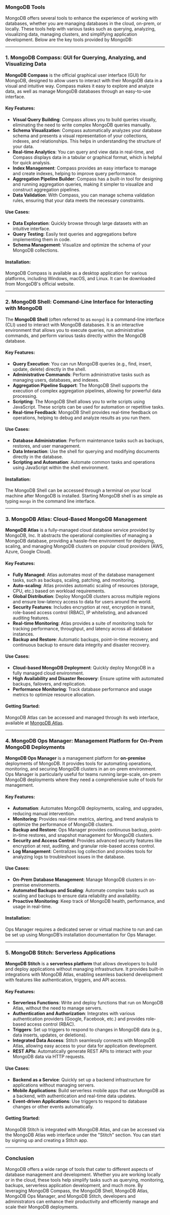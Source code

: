 ### **MongoDB Tools**

MongoDB offers several tools to enhance the experience of working with databases, whether you are managing databases in the cloud, on-prem, or locally. These tools help with various tasks such as querying, analyzing, visualizing data, managing clusters, and simplifying application development. Below are the key tools provided by MongoDB:

---

### **1. MongoDB Compass: GUI for Querying, Analyzing, and Visualizing Data**

**MongoDB Compass** is the official graphical user interface (GUI) for MongoDB, designed to allow users to interact with their MongoDB data in a visual and intuitive way. Compass makes it easy to explore and analyze data, as well as manage MongoDB databases through an easy-to-use interface.

#### **Key Features:**
- **Visual Query Building**: Compass allows you to build queries visually, eliminating the need to write complex MongoDB queries manually.
- **Schema Visualization**: Compass automatically analyzes your database schema and presents a visual representation of your collections, indexes, and relationships. This helps in understanding the structure of your data.
- **Real-time Analytics**: You can query and view data in real-time, and Compass displays data in a tabular or graphical format, which is helpful for quick analysis.
- **Index Management**: Compass provides an easy interface to manage and create indexes, helping to improve query performance.
- **Aggregation Pipeline Builder**: Compass has a built-in tool for designing and running aggregation queries, making it simpler to visualize and construct aggregation pipelines.
- **Data Validation**: With Compass, you can manage schema validation rules, ensuring that your data meets the necessary constraints.

#### **Use Cases:**
- **Data Exploration**: Quickly browse through large datasets with an intuitive interface.
- **Query Testing**: Easily test queries and aggregations before implementing them in code.
- **Schema Management**: Visualize and optimize the schema of your MongoDB collections.

#### **Installation:**
MongoDB Compass is available as a desktop application for various platforms, including Windows, macOS, and Linux. It can be downloaded from MongoDB's official website.

---

### **2. MongoDB Shell: Command-Line Interface for Interacting with MongoDB**

The **MongoDB Shell** (often referred to as `mongo`) is a command-line interface (CLI) used to interact with MongoDB databases. It is an interactive environment that allows you to execute queries, run administrative commands, and perform various tasks directly within the MongoDB database.

#### **Key Features:**
- **Query Execution**: You can run MongoDB queries (e.g., find, insert, update, delete) directly in the shell.
- **Administrative Commands**: Perform administrative tasks such as managing users, databases, and indexes.
- **Aggregation Pipeline Support**: The MongoDB Shell supports the execution of complex aggregation pipelines, allowing for powerful data processing.
- **Scripting**: The MongoDB Shell allows you to write scripts using JavaScript. These scripts can be used for automation or repetitive tasks.
- **Real-time Feedback**: MongoDB Shell provides real-time feedback on operations, helping to debug and analyze results as you run them.

#### **Use Cases:**
- **Database Administration**: Perform maintenance tasks such as backups, restores, and user management.
- **Data Interaction**: Use the shell for querying and modifying documents directly in the database.
- **Scripting and Automation**: Automate common tasks and operations using JavaScript within the shell environment.

#### **Installation:**
The MongoDB Shell can be accessed through a terminal on your local machine after MongoDB is installed. Starting MongoDB shell is as simple as typing `mongo` in the command line interface.

---

### **3. MongoDB Atlas: Cloud-Based MongoDB Management**

**MongoDB Atlas** is a fully-managed cloud database service provided by MongoDB, Inc. It abstracts the operational complexities of managing a MongoDB database, providing a hassle-free environment for deploying, scaling, and managing MongoDB clusters on popular cloud providers (AWS, Azure, Google Cloud).

#### **Key Features:**
- **Fully Managed**: Atlas automates most of the database management tasks, such as backups, scaling, patching, and monitoring.
- **Auto-scaling**: Atlas provides automatic scaling of resources (storage, CPU, etc.) based on workload requirements.
- **Global Distribution**: Deploy MongoDB clusters across multiple regions and ensure low-latency access to data for users around the world.
- **Security Features**: Includes encryption at rest, encryption in transit, role-based access control (RBAC), IP whitelisting, and advanced auditing features.
- **Real-time Monitoring**: Atlas provides a suite of monitoring tools for tracking performance, throughput, and latency across all database instances.
- **Backup and Restore**: Automatic backups, point-in-time recovery, and continuous backup to ensure data integrity and disaster recovery.

#### **Use Cases:**
- **Cloud-based MongoDB Deployment**: Quickly deploy MongoDB in a fully managed cloud environment.
- **High Availability and Disaster Recovery**: Ensure uptime with automated backups, failovers, and replication.
- **Performance Monitoring**: Track database performance and usage metrics to optimize resource allocation.

#### **Getting Started**:
MongoDB Atlas can be accessed and managed through its web interface, available at [MongoDB Atlas](https://www.mongodb.com/cloud/atlas).

---

### **4. MongoDB Ops Manager: Management Platform for On-Prem MongoDB Deployments**

**MongoDB Ops Manager** is a management platform for **on-premise** deployments of MongoDB. It provides tools for automating operations, monitoring, and securing MongoDB clusters in an on-prem environment. Ops Manager is particularly useful for teams running large-scale, on-prem MongoDB deployments where they need a comprehensive suite of tools for management.

#### **Key Features:**
- **Automation**: Automates MongoDB deployments, scaling, and upgrades, reducing manual intervention.
- **Monitoring**: Provides real-time metrics, alerting, and trend analysis to optimize the performance of MongoDB clusters.
- **Backup and Restore**: Ops Manager provides continuous backup, point-in-time restores, and snapshot management for MongoDB clusters.
- **Security and Access Control**: Provides advanced security features like encryption at rest, auditing, and granular role-based access control.
- **Log Management**: Centralizes log collection and provides tools for analyzing logs to troubleshoot issues in the database.

#### **Use Cases:**
- **On-Prem Database Management**: Manage MongoDB clusters in on-premise environments.
- **Automated Backups and Scaling**: Automate complex tasks such as scaling and backups to ensure data reliability and availability.
- **Proactive Monitoring**: Keep track of MongoDB health, performance, and usage in real-time.

#### **Installation**:
Ops Manager requires a dedicated server or virtual machine to run and can be set up using MongoDB’s installation documentation for Ops Manager.

---

### **5. MongoDB Stitch: Serverless Applications**

**MongoDB Stitch** is a **serverless platform** that allows developers to build and deploy applications without managing infrastructure. It provides built-in integrations with MongoDB Atlas, enabling seamless backend development with features like authentication, triggers, and API access.

#### **Key Features:**
- **Serverless Functions**: Write and deploy functions that run on MongoDB Atlas, without the need to manage servers.
- **Authentication and Authorization**: Integrates with various authentication providers (Google, Facebook, etc.) and provides role-based access control (RBAC).
- **Triggers**: Set up triggers to respond to changes in MongoDB data (e.g., data inserts, updates, or deletions).
- **Integrated Data Access**: Stitch seamlessly connects with MongoDB Atlas, allowing easy access to your data for application development.
- **REST APIs**: Automatically generate REST APIs to interact with your MongoDB data via HTTP requests.

#### **Use Cases:**
- **Backend as a Service**: Quickly set up a backend infrastructure for applications without managing servers.
- **Mobile Applications**: Build serverless mobile apps that use MongoDB as a backend, with authentication and real-time data updates.
- **Event-driven Applications**: Use triggers to respond to database changes or other events automatically.

#### **Getting Started**:
MongoDB Stitch is integrated with MongoDB Atlas, and can be accessed via the MongoDB Atlas web interface under the "Stitch" section. You can start by signing up and creating a Stitch app.

---

### **Conclusion**

MongoDB offers a wide range of tools that cater to different aspects of database management and development. Whether you are working locally or in the cloud, these tools help simplify tasks such as querying, monitoring, backups, serverless application development, and much more. By leveraging MongoDB Compass, the MongoDB Shell, MongoDB Atlas, MongoDB Ops Manager, and MongoDB Stitch, developers and administrators can enhance their productivity and efficiently manage and scale their MongoDB deployments.